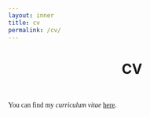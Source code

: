 ```yaml
---
layout: inner
title: cv
permalink: /cv/
---
```


<head>

<!-- Favicons -->
  <link rel="icon" type="image/png" href="favicon.png">
</head>

# <center> CV </center>

<p>&nbsp;
</p>

<p style="font-size:14px;font-family: Times New Roman">
You can find my <i>curriculum vitae</i> <a href="https://drive.google.com/file/d/1YCHajVa2H_Srx2DMKxyvM1FThWdP848C/view?usp=sharing"><u>here</u></a>.
  </p>
